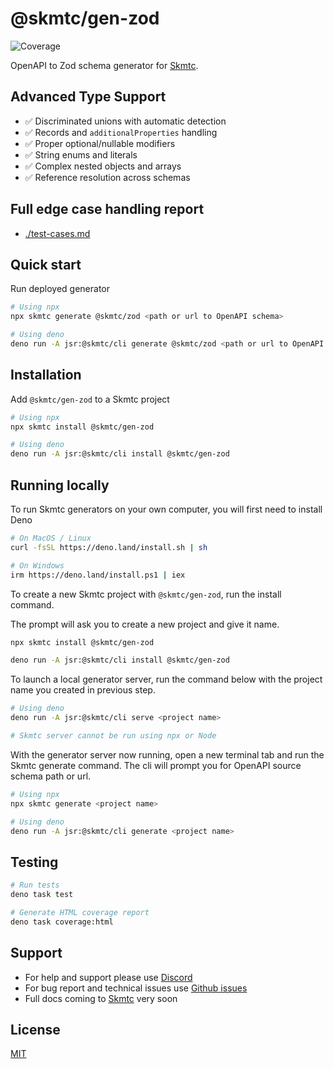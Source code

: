 # @skmtc/gen-zod

![Coverage](https://coveralls.io/repos/github/skmtc/skmtc-generators/badge.svg?branch=main&flag=gen-zod)

OpenAPI to Zod schema generator for [Skmtc](https://skm.tc).

## Advanced Type Support

- ✅ Discriminated unions with automatic detection
- ✅ Records and `additionalProperties` handling
- ✅ Proper optional/nullable modifiers
- ✅ String enums and literals
- ✅ Complex nested objects and arrays
- ✅ Reference resolution across schemas

## Full edge case handling report

- [./test-cases.md](./test-cases.md)

## Quick start

Run deployed generator
```bash
# Using npx
npx skmtc generate @skmtc/zod <path or url to OpenAPI schema>

# Using deno
deno run -A jsr:@skmtc/cli generate @skmtc/zod <path or url to OpenAPI schema>
```

## Installation

Add `@skmtc/gen-zod` to a Skmtc project

```bash
# Using npx
npx skmtc install @skmtc/gen-zod

# Using deno
deno run -A jsr:@skmtc/cli install @skmtc/gen-zod
```

## Running locally

To run Skmtc generators on your own computer, you will first need to install Deno

```bash
# On MacOS / Linux
curl -fsSL https://deno.land/install.sh | sh

# On Windows
irm https://deno.land/install.ps1 | iex
```

To create a new Skmtc project with `@skmtc/gen-zod`, run the install command. 

The prompt will ask you to create a new project and give it name.

```bash
npx skmtc install @skmtc/gen-zod

deno run -A jsr:@skmtc/cli install @skmtc/gen-zod
```

To launch a local generator server, run the command below with the project
name you created in previous step.

```bash
# Using deno
deno run -A jsr:@skmtc/cli serve <project name>

# Skmtc server cannot be run using npx or Node
```

With the generator server now running, open a new terminal tab and
run the Skmtc generate command. The cli will prompt you for OpenAPI
source schema path or url.

```bash 
# Using npx
npx skmtc generate <project name>

# Using deno
deno run -A jsr:@skmtc/cli generate <project name>
```

## Testing

```bash
# Run tests
deno task test

# Generate HTML coverage report
deno task coverage:html
```

## Support

- For help and support please use [Discord](https://discord.gg/Mg88C8Xu5Y)
- For bug report and technical issues use [Github issues](https://github.com/skmtc/skmtc/issues)
- Full docs coming to [Skmtc](https://skm.tc) very soon

## License

[MIT](LICENSE)